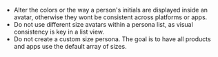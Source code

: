 - Alter the colors or the way a person's initials are displayed inside an avatar, otherwise they wont be consistent across platforms or apps.
- Do not use different size avatars within a persona list, as visual consistency is key in a list view.
- Do not create a custom size persona. The goal is to have all products and apps use the default array of sizes.
